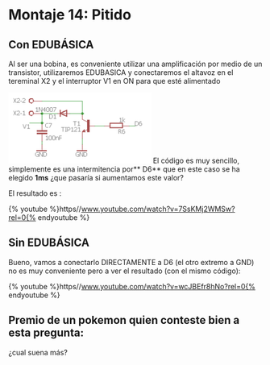
# Montaje 14: Pitido

## Con EDUBÁSICA

Al ser una bobina, es conveniente utilizar una amplificación por medio de un transistor, utilizaremos EDUBASICA y conectaremos el altavoz en el tereminal X2 y el interruptor V1 en ON para que esté alimentado

![](img/img0.11.png)
El código es muy sencillo, simplemente es una intermitencia por** D6** que en este caso se ha elegido **1ms** ¿que pasaría si aumentamos este valor?

El resultado es :

{% youtube %}https//www.youtube.com/watch?v=7SsKMj2WMSw?rel=0{% endyoutube %}
## Sin EDUBÁSICA



Bueno, vamos a conectarlo DIRECTAMENTE a D6 (el otro extremo a GND) no es muy conveniente pero a ver el resultado (con el mismo código):

{% youtube %}https//www.youtube.com/watch?v=wcJBEfr8hNo?rel=0{% endyoutube %}
## Premio de un pokemon quien conteste bien a esta pregunta:

¿cual suena más?





